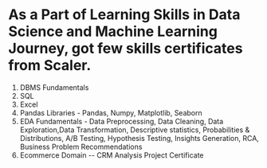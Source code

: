# As a Part of Learning Skills in Data Science and Machine Learning Journey, got few skills certificates from Scaler.
1. DBMS Fundamentals
2. SQL
3. Excel
4. Pandas Libraries - Pandas, Numpy, Matplotlib, Seaborn
5. EDA Fundamentals - Data Preprocessing, Data Cleaning, Data Exploration,Data Transformation, Descriptive statistics, Probabilities & Distributions, A/B Testing, Hypothesis Testing, Insights Generation, RCA, Business Problem Recommendations
6. Ecommerce Domain -- CRM Analysis Project Certificate
